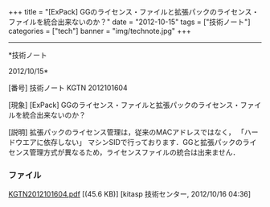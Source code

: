 ﻿+++
title = "[ExPack] GGのライセンス・ファイルと拡張パックのライセンス・ファイルを統合出来ないのか？"
date = "2012-10-15"
tags = ["技術ノート"]
categories = ["tech"]
banner = "img/technote.jpg"
+++

-----------------------------------------------------------------------------------------------------------------------------

*技術ノート

2012/10/15*


[番号]
技術ノート KGTN 2012101604

[現象]
[ExPack]
GGのライセンス・ファイルと拡張パックのライセンス・ファイルを統合出来ないのか？

[説明]
拡張パックのライセンス管理は，従来のMACアドレスではなく，
「ハードウエアに依存しない」
マシンSIDで行っております．GGと拡張パックのライセンス管理方式が異なるため，ライセンスファイルの統合は出来ません．


### ファイル

 
 


[KGTN2012101604.pdf](http://techreport.kitasp.net/attachments/download/1039/KGTN2012101604.pdf)
 [(45.6 KB)] [kitasp 技術センター, 2012/10/16
04:36]


 


 

